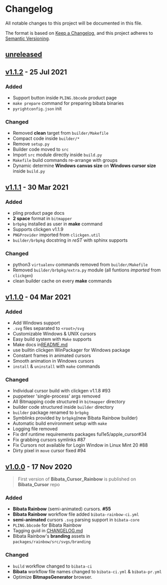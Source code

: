 # Changelog

All notable changes to this project will be documented in this file.

The format is based on [Keep a Changelog](https://keepachangelog.com/en/1.0.0/),
and this project adheres to [Semantic Versioning](https://semver.org/spec/v2.0.0.html).

## [unreleased]

## [v1.1.2] - 25 Jul 2021

### Added

- Support button inside `PLING.bbcode` product page
- `make prepare` command for preparing bibata binaries
- `pyrightconfig.json` init

### Changed

- Removed **clean** target from `builder/Makefile`
- Compact code inside `builder/*`
- Remove `setup.py`
- Builder code moved to `src`
- Import `src` module directly inside `build.py`
- `Makefile` build commands re-arrange with groups
- Dynamic determine **Windows canvas size** on **Windows cursor size** inside `build.py`

## [v1.1.1] - 30 Mar 2021

### Added

- pling product page docs
- **2 space** format in `bitmapper`
- `brbpkg` installed as user in **make** command
- Supports clickgen v1.1.9
- `PNGProvider` imported from `clickgen.util`
- `builder/brbpkg` docstring in _reST_ with sphinx supports

### Changed

- python3 `virtualenv` commands removed from `builder/Makefile`
- Removed `builder/brbpkg/extra.py` module (all funtions _imported_ from `clickgen`)
- clean builder cache on every **make** commands

## [v1.1.0] - 04 Mar 2021

### Added

- Add Windows support
- `.svg` files separated to `<root>/svg`
- Customizable Windows & UNIX cursors
- Easy build system with `Make` supports
- Make docs in[README.md](./README.md#manual-build)
- use builtin clickgen WinPackager for Windows package
- Constant frames in animated cursors
- Smooth animation in Windows cursors
- `install` & `uninstall` with `make` commands

### Changed

- Individual cursor build with clickgen v1.1.8 #93
- puppeteer 'single-process' args removed
- All Bitmapping code structured in `bitmapper` directory
- builder code structured inside `builder` directory
- `builder` package renamed to `brbpkg`
- Symblinks provided by `brbpkg`(new Bibata Rainbow builder)
- Automatic build environment setup with `make`
- Logging file removed
- Fix dnf runtime requirements packages ful1e5/apple_cursor#34
- Fix grabbing cursors symlinks #87
- Fix Cursors not available for Login Window in Linux Mint 20 #88
- Dirty pixel in `move` cursor fixed #94

## [v1.0.0] - 17 Nov 2020

> First version of **Bibata_Cursor_Rainbow** is published on **Bibata_Cursor** repo

### Added

- **Bibata Rainbow** (semi-animated) cursors. **#55**
- **Bibata Rainbow** workflow file added `bibata-rainbow-ci.yml`
- **semi-animated** cursors `.svg` parsing support in `bibata-core`
- `PLING.bbcode` for Bibata Rainbow
- Tagging guid in [CHANGELOG.md](./CHANGELOG.md#tags)
- Bibata Rainbow's **branding** assets in `packages/rainbow/src/svgs/branding`

### Changed

- `build` workflow changed to `bibata-ci`
- **Bibata** workflow file names changed to `bibata-ci.yml` & `bibata-pr.yml`
- Optimize **BitmapsGenerator** browser.

[unreleased]: https://github.com/ful1e5/Bibata_Cursor_Rainbow/compare/v1.1.2...main
[v1.1.2]: https://github.com/ful1e5/Bibata_Cursor_Rainbow/compare/v1.1.2...v1.1.1
[v1.1.1]: https://github.com/ful1e5/Bibata_Cursor_Rainbow/compare/v1.1.1...v1.1.0
[v1.1.0]: https://github.com/ful1e5/Bibata_Cursor_Rainbow/tree/v1.1.0
[v1.0.0]: https://github.com/ful1e5/Bibata_Cursor/compare/v1.0.3...v1.0.0.br
